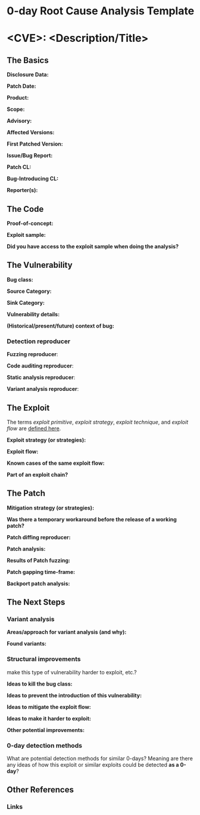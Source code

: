 # 0-day Root Cause Analysis Template

# \<CVE\>: \<Description/Title\>

## The Basics

**Disclosure Data:**

**Patch Date:**

**Product:**

**Scope:**

**Advisory:**

**Affected Versions:**

**First Patched Version:**

**Issue/Bug Report:**

**Patch CL:**

**Bug-Introducing CL:**

**Reporter(s):**

## The Code

**Proof-of-concept:**

**Exploit sample:**

**Did you have access to the exploit sample when doing the analysis?**

## The Vulnerability

**Bug class:**

**Source Category:**

**Sink Category:**

**Vulnerability details:**

**(Historical/present/future) context of bug:**

### Detection reproducer

**Fuzzing reproducer**:

**Code auditing reproducer**:

**Static analysis reproducer**:

**Variant analysis reproducer**:

## The Exploit

The terms *exploit primitive*, *exploit strategy*, *exploit technique*, and
*exploit flow* are [defined here](https://googleprojectzero.blogspot.com/2020/06/a-survey-of-recent-ios-kernel-exploits.html).

**Exploit strategy (or strategies):**

**Exploit flow:**

**Known cases of the same exploit flow:**

**Part of an exploit chain?**

## The Patch

**Mitigation strategy (or strategies):**

**Was there a temporary workaround before the release of a working patch?**

**Patch diffing reproducer:**

**Patch analysis:**

**Results of Patch fuzzing:**

**Patch gapping time-frame:**

**Backport patch analysis:**

## The Next Steps

### Variant analysis

**Areas/approach for variant analysis (and why):**

**Found variants:**

### Structural improvements

make this type of vulnerability harder to exploit, etc.?

**Ideas to kill the bug class:**

**Ideas to prevent the introduction of this vulnerability:**

**Ideas to mitigate the exploit flow:**

**Ideas to make it harder to exploit:**

**Other potential improvements:**

### 0-day detection methods

What are potential detection methods for similar 0-days? Meaning are there any
ideas of how this exploit or similar exploits could be detected **as a 0-day**?

## Other References

### Links


